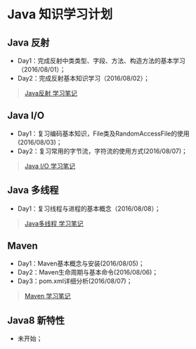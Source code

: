 # Java 知识学习计划

## Java 反射
- Day1：完成反射中类类型、字段、方法、构造方法的基本学习（2016/08/01）；
- Day2：完成反射基本知识学习（2016/08/02）；

> [Java反射 学习笔记](https://github.com/coolhwm/learning-java/tree/master/doc/reflect)

## Java I/O
- Day1：复习编码基本知识，File类及RandomAccessFile的使用(2016/08/03)；
- Day2：复习常用的字节流，字符流的使用方式(2016/08/07)；

> [Java I/O 学习笔记](https://github.com/coolhwm/learning-java/tree/master/doc/io)

## Java 多线程
- Day1：复习线程与进程的基本概念（2016/08/08）；

> [Java多线程 学习笔记](https://github.com/coolhwm/learning-java/tree/master/doc/concurrent)


## Maven
- Day1：Maven基本概念与安装(2016/08/05)；
- Day2：Maven生命周期与基本命令(2016/08/06)；
- Day3：pom.xml详细分析(2016/08/07)；

> [Maven 学习笔记](https://github.com/coolhwm/learning-java/tree/master/doc/maven)

## Java8 新特性
- 未开始；

